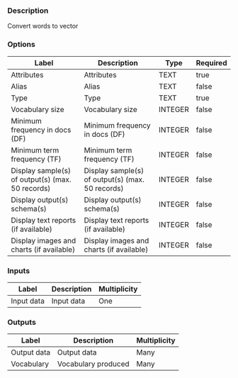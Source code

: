 ###  Description
Convert words to vector
###  Options
| Label | Description | Type | Required |
|---|---|---|---|
| Attributes | Attributes | TEXT | true |
| Alias | Alias | TEXT | false |
| Type | Type | TEXT | true |
| Vocabulary size | Vocabulary size | INTEGER | false |
| Minimum frequency in docs (DF) | Minimum frequency in docs (DF) | INTEGER | false |
| Minimum term frequency (TF) | Minimum term frequency (TF) | INTEGER | false |
| Display sample(s) of output(s) (max. 50 records) | Display sample(s) of output(s) (max. 50 records) | INTEGER | false |
| Display output(s) schema(s) | Display output(s) schema(s) | INTEGER | false |
| Display text reports (if available) | Display text reports (if available) | INTEGER | false |
| Display images and charts (if available) | Display images and charts (if available) | INTEGER | false |
###  Inputs
| Label | Description | Multiplicity |
|---|---|---|
| Input data | Input data | One |
###  Outputs
| Label | Description | Multiplicity |
|---|---|---|
| Output data | Output data | Many |
| Vocabulary | Vocabulary produced | Many |
